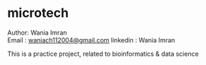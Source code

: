 # microtech
Author: Wania Imran <br>
Email : waniach112004@gmail.com
linkedin : Wania Imran

This is a practice project, related to bioinformatics &amp; data science
